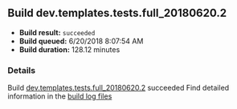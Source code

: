 ## Build dev.templates.tests.full_20180620.2
- **Build result:** `succeeded`
- **Build queued:** 6/20/2018 8:07:54 AM
- **Build duration:** 128.12 minutes
### Details
Build [dev.templates.tests.full_20180620.2](https://winappstudio.visualstudio.com/web/build.aspx?pcguid=a4ef43be-68ce-4195-a619-079b4d9834c2&builduri=vstfs%3a%2f%2f%2fBuild%2fBuild%2f25905) succeeded
Find detailed information in the [build log files](https://uwpctdiags.blob.core.windows.net/buildlogs/dev.templates.tests.full_20180620.2_logs.zip)
